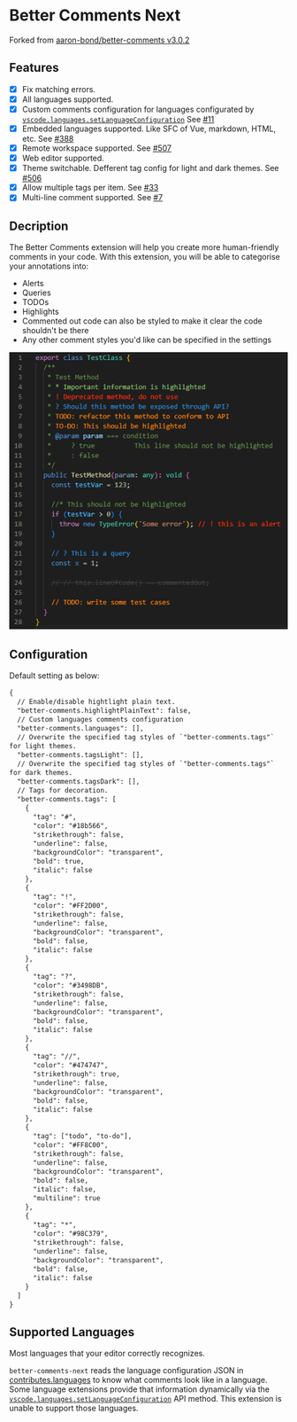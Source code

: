 # Better Comments Next

Forked from [aaron-bond/better-comments v3.0.2](https://github.com/aaron-bond/better-comments)

## Features

- [x] Fix matching errors.
- [x] All languages supported.
- [x] Custom comments configuration for languages configurated by [`vscode.languages.setLanguageConfiguration`](https://code.visualstudio.com/api/references/vscode-api#languages) See [#11](https://github.com/edwinhuish/better-comments-next/issues/11)
- [x] Embedded languages supported. Like SFC of Vue, markdown, HTML, etc. See [#388](https://github.com/aaron-bond/better-comments/issues/388#issuecomment-1527426462)
- [x] Remote workspace supported. See [#507](https://github.com/aaron-bond/better-comments/issues/507)
- [x] Web editor supported.
- [x] Theme switchable. Defferent tag config for light and dark themes. See [#506](https://github.com/aaron-bond/better-comments/issues/506)
- [x] Allow multiple tags per item. See [#33](https://github.com/aaron-bond/better-comments/issues/33)
- [x] Multi-line comment supported. See [#7](https://github.com/edwinhuish/better-comments-next/issues/7#issuecomment-2522526938)

## Decription
The Better Comments extension will help you create more human-friendly comments in your code.
With this extension, you will be able to categorise your annotations into:

* Alerts
* Queries
* TODOs
* Highlights
* Commented out code can also be styled to make it clear the code shouldn't be there
* Any other comment styles you'd like can be specified in the settings

![Annotated code](static/better-comments.png)

## Configuration

Default setting as below:

```jsonc
{
  // Enable/disable hightlight plain text.
  "better-comments.highlightPlainText": false,
  // Custom languages comments configuration
  "better-comments.languages": [],
  // Overwrite the specified tag styles of `"better-comments.tags"` for light themes.
  "better-comments.tagsLight": [],
  // Overwrite the specified tag styles of `"better-comments.tags"` for dark themes.
  "better-comments.tagsDark": [],
  // Tags for decoration.
  "better-comments.tags": [
    {
      "tag": "#",
      "color": "#18b566",
      "strikethrough": false,
      "underline": false,
      "backgroundColor": "transparent",
      "bold": true,
      "italic": false
    },
    {
      "tag": "!",
      "color": "#FF2D00",
      "strikethrough": false,
      "underline": false,
      "backgroundColor": "transparent",
      "bold": false,
      "italic": false
    },
    {
      "tag": "?",
      "color": "#3498DB",
      "strikethrough": false,
      "underline": false,
      "backgroundColor": "transparent",
      "bold": false,
      "italic": false
    },
    {
      "tag": "//",
      "color": "#474747",
      "strikethrough": true,
      "underline": false,
      "backgroundColor": "transparent",
      "bold": false,
      "italic": false
    },
    {
      "tag": ["todo", "to-do"],
      "color": "#FF8C00",
      "strikethrough": false,
      "underline": false,
      "backgroundColor": "transparent",
      "bold": false,
      "italic": false,
      "multiline": true
    },
    {
      "tag": "*",
      "color": "#98C379",
      "strikethrough": false,
      "underline": false,
      "backgroundColor": "transparent",
      "bold": false,
      "italic": false
    }
  ]
}
```

## Supported Languages

Most languages that your editor correctly recognizes.

`better-comments-next` reads the language configuration JSON in [contributes.languages](https://code.visualstudio.com/api/references/contribution-points#contributes.languages) to know what comments look like in a language. Some language extensions provide that information dynamically via the [`vscode.languages.setLanguageConfiguration`](https://code.visualstudio.com/api/references/vscode-api#languages) API method. This extension is unable to support those languages.
